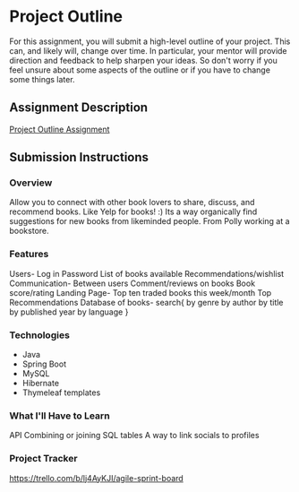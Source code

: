 # Project Outline
For this assignment, you will submit a high-level outline of your project. This can, and likely will, change over time. In particular, your mentor will provide direction and feedback to help sharpen your ideas. So don't worry if you feel unsure about some aspects of the outline or if you have to change some things later.

## Assignment Description
[Project Outline Assignment](https://education.launchcode.org/liftoff/modules/assignments/project-outline)

## Submission Instructions

### Overview
Allow you to connect with other book lovers to share, discuss, and recommend books. Like Yelp for books! :) Its a way organically find suggestions for new books from likeminded people. From Polly working at a bookstore.

### Features
Users-
Log in
Password
List of books available
Recommendations/wishlist
Communication-
Between users
Comment/reviews on books
Book score/rating
Landing Page-
Top ten traded books this week/month
Top Recommendations
Database of books-
	search{
		by genre
		by author
		by title
		by published year
		by language
		}

### Technologies
* Java
* Spring Boot
* MySQL
* Hibernate
* Thymeleaf templates

### What I'll Have to Learn
API
Combining or joining SQL tables
A way to link socials to profiles

### Project Tracker
https://trello.com/b/lj4AyKJI/agile-sprint-board

